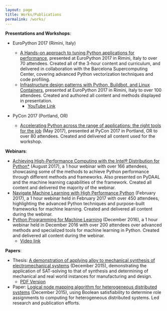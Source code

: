 ```yaml
---
layout: page
title: Works/Publications
permalink: /works/
---
```


__Presentations and Workshops__:

- EuroPython 2017 (Rimini, Italy)
  - [A Hands-on approach to tuning Python applications for performance](https://ep2017.europython.eu/conference/talks/a-hands-on-approach-to-tuning-python-applications-for-performance), presented at EuroPython 2017 in Rimini, Italy to over 70 attendees. Created all of the 3-hour content and curriculum, and delivered in collaboration with the Barcelona Supercomputing Center, covering advanced Python vectorization techniques and code profiling.
  - [Infrastructure design patterns with Python, Buildbot, and Linux Containers](https://ep2017.europython.eu/conference/talks/infrastructure-design-patterns-with-python-buildbot-and-linux-containers), presented at EuroPython 2017 in Rimini, Italy to over 100 attendees. Created and authored all content and methods displayed in presentation.
    - [YouTube Link](https://www.youtube.com/watch?v=NlFuQT8tCGk&t=27962s)

- PyCon 2017 (Portland, OR)
  - [Accelerating Python across the range of applications: the right tools for the job](https://us.pycon.org/2017/schedule/presentation/789/) (May 2017), presented
 at PyCon 2017 in Portland, OR to over 80 attendees. Created and delivered all content used
 for the workshop.


__Webinars__:
- [Achieving High-Performance Computing with the Intel® Distribution for Python*](https://software.seek.intel.com/ComputingDistributionForPython_Reg) (August 2017), a 1 hour webinar with over 166 attendees, showcasing some of the methods to achieve Python performance through different methods and frameworks.  Also presented on PyDAAL and the machine learning capabilities of the framework.  Created all content and delivered the majority of the webinar.
- [Navigate Machine Learning with High Performance Python](http://infotech.report/view-events.aspx?EventID=1935) (February 2017), a 1 hour webinar held in February 2017 with over 450 attendees, highlighting the advanced Python techniques and purpose-built frameworks for machine learning. Created and delivered all content during the webinar.
- [Python Programming for Machine Learning](https://software.intel.com/en-us/videos/python-programming-for-machine-learning) (December 2016), a 1 hour webinar held in December 2016 with over 200 attendees over advanced methods and specialized tools for machine learning in Python. Created and delivered all content during the webinar.
  - [Video link](https://software.intel.com/en-us/videos/python-programming-for-machine-learning)

__Papers__:
- Thesis: [A demonstration of applying alloy to mechanical synthesis of electromechanical systems](http://catalog.lib.utexas.edu/search%7ES29?/X(mechanical+synthesis)&searchscope=29&SORT=D/X(mechanical+synthesis)&searchscope=29&SORT=D&SUBKEY=(mechanical+synthesis)/1%2C498%2C498%2CB/frameset&FF=X(mechanical+synthesis)&searchscope=29&SORT=D&1%2C1%2C) (December 2015), demonstrating the application of SAT-solving to that of synthesis and determining of mechanical and real world instances for manufacturing and design.
  - [PDF Version](https://repositories.lib.utexas.edu/bitstream/handle/2152/34587/LIU-MASTERSREPORT-2015.pdf)
- Paper: [Logical node mapping algorithm for heterogeneous distributed systems](https://github.com/triskadecaepyon/DF_RoleMatrix/blob/master/Documentation/Final_Report.pdf) (December 2015), using Boolean satisfiability to determine role assignments to computing for heterogeneous distributed systems. Led research and publication efforts.
